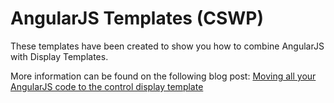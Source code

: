 AngularJS Templates (CSWP)
================

These templates have been created to show you how to combine AngularJS with Display Templates.

More information can be found on the following blog post: [Moving all your AngularJS code to the control display template](http://www.eliostruyf.com/moving-angularjs-code-control-display-template/ "Moving all your AngularJS code to the control display template")